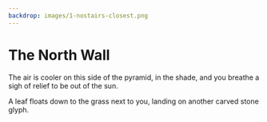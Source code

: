 ```yaml
---
backdrop: images/1-nostairs-closest.png
---
```


# The North Wall

The air is cooler on this side of the pyramid, in the shade, and you breathe a sigh of relief to be out of the sun.

A leaf floats down to the grass next to you, landing on another carved stone glyph.

<Item id="6" />

<Page url="5" instructions="Another puzzler. Your guidebook provides another clue: '2: Using the Measure parameter, you can measure the speed of this'" action="Walk west" condition="6" />

